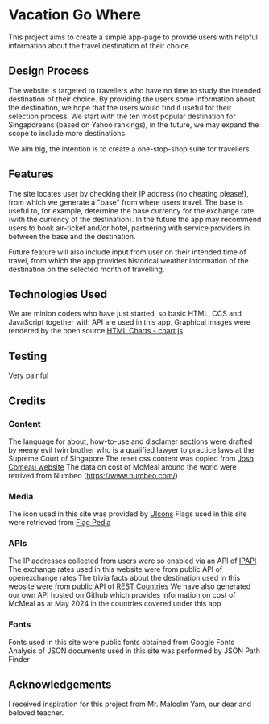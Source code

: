 # Vacation Go Where
This project aims to create a simple app-page to provide users with helpful information about the travel destination of their choice.

## Design Process
The website is targeted to travellers who have no time to study the intended destination of their choice. By providing the users some information about the destination, we hope that the users would find it useful for their selection process. We start with the ten most popular destination for Singaporeans (based on Yahoo rankings), in the future, we may expand the scope to include more destinations.

We aim big, the intention is to create a one-stop-shop suite for travellers.

## Features
The site locates user by checking their IP address (no cheating please!), from which we generate a "base" from where users travel. The base is useful to, for example, determine the base currency for the exchange rate (with the currency of the destination). In the future the app may recommend users to book air-ticket and/or hotel, partnering with service providers in between the base and the destination.

Future feature will also include input from user on their intended time of travel, from which the app provides historical weather information of the destination on the selected month of travelling.

## Technologies Used
We are minion coders who have just started, so basic HTML, CCS and JavaScript together with API are used in this app.
Graphical images were rendered by the open source [HTML Charts - chart.js](https://www.chartjs.org/)

## Testing
Very painful

## Credits

### Content
The language for about, how-to-use and disclamer sections were drafted by ~~me~~my evil twin brother who is a qualified lawyer to practice laws at the Supreme Court of Singapore
The reset css content was copied from [Josh Comeau website](https://www.joshwcomeau.com/css/custom-css-reset/)
The data on cost of McMeal around the world were retrived from Numbeo (https://www.numbeo.com/)

### Media
The icon used in this site was provided by [UIcons](freepik.com)
Flags used in this site were retrieved from [Flag Pedia](https://flagcdn.com/)

### APIs
The IP addresses collected from users were so enabled via an API of [IPAPI](https://ipapi.co)
The exchange rates used in this website were from public API of openexchange rates
The trivia facts about the destination used in this website were from public API of [REST Countries](https://restcountries.com/)
We have also generated our own API hosted on Github which provides information on cost of McMeal as at May 2024 in the countries covered under this app

### Fonts
Fonts used in this site were public fonts obtained from Google Fonts
Analysis of JSON documents used in this site was performed by JSON Path Finder

## Acknowledgements
I received inspiration for this project from Mr. Malcolm Yam, our dear and beloved teacher.